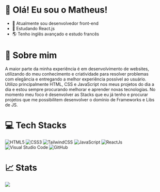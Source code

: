 # 👋 Olá! Eu sou o Matheus!

- 🔭 Atualmente sou desenvolvedor front-end
- 🌱 Estudando React.js
- 🌎 Tenho inglês avançado e estudo francês

# 🚀 Sobre mim
A maior parte da minha experiência é em desenvolvimento de websites, utilizando do meu conhecimento e criatividade para resolver problemas com elegância e entregando a melhor experiência possível ao usuário. Utilizo principalmente HTML, CSS e JavaScript nos meus projetos do dia a dia e estou sempre procurando melhorar e aprender novas tecnologias. No momento meu foco é desenvolver as Stacks que eu já tenho e procurar projetos que me possibilitem desenvolver o domínio de Frameworks e Libs de JS.

# 💻 Tech Stacks
![HTML5](https://img.shields.io/badge/html5-%23E34F26.svg?style=for-the-badge&logo=html5&logoColor=white)
![CSS3](https://img.shields.io/badge/css3-%231572B6.svg?style=for-the-badge&logo=css3&logoColor=white)
![TailwindCSS](https://img.shields.io/badge/tailwindcss-%2338B2AC.svg?style=for-the-badge&logo=tailwind-css&logoColor=white)
![JavaScript](https://img.shields.io/badge/javascript-%23323330.svg?style=for-the-badge&logo=javascript&logoColor=%23F7DF1E)
![ReactJs](https://img.shields.io/badge/-ReactJs-61DAFB?logo=react&logoColor=white&style=for-the-badge)
![Visual Studio Code](https://img.shields.io/badge/Visual%20Studio%20Code-0078d7.svg?style=for-the-badge&logo=visual-studio-code&logoColor=white)
![GitHub](https://img.shields.io/badge/github-%23121011.svg?style=for-the-badge&logo=github&logoColor=white)

# 📈 Stats
![](https://github-profile-summary-cards.vercel.app/api/cards/profile-details?username=matheusDrumond&theme=tokyonight)
